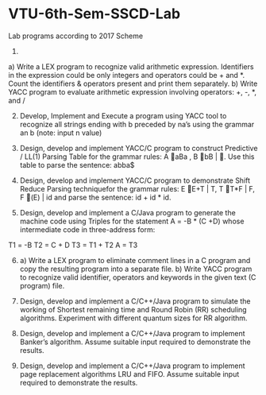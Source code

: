 # VTU-6th-Sem-SSCD-Lab
Lab programs according to 2017 Scheme


1.
a) Write a LEX program to recognize valid arithmetic expression. Identifiers in the
expression could be only integers and operators could be + and *. Count the
identifiers & operators present and print them separately.
b) Write YACC program to evaluate arithmetic expression involving operators: +, -,
*, and /

2. Develop, Implement and Execute a program using YACC tool to recognize all strings
ending with b preceded by na’s using the grammar an b (note: input n value)

3. Design, develop and implement YACC/C program to construct Predictive / LL(1)
Parsing Table for the grammar rules: A aBa , B bB | . Use this table to parse
the sentence: abba$

4. Design, develop and implement YACC/C program to demonstrate Shift Reduce
Parsing techniquefor the grammar rules: E E+T | T, T T*F | F, F (E) | id
and parse the sentence: id + id * id.

5. Design, develop and implement a C/Java program to generate the machine code using
Triples for the statement A = -B * (C +D) whose intermediate code in three-address
form:

T1 = -B
T2 = C + D
T3 = T1 + T2
A = T3

6. a) Write a LEX program to eliminate comment lines in a C program and copy the resulting program into a separate file.
b) Write YACC program to recognize valid identifier, operators and keywords in the
given text (C program) file.

7. Design, develop and implement a C/C++/Java program to simulate the working of
Shortest remaining time and Round Robin (RR) scheduling algorithms. Experiment
with different quantum sizes for RR algorithm.

8. Design, develop and implement a C/C++/Java program to implement Banker’s
algorithm. Assume suitable input required to demonstrate the results.

9. Design, develop and implement a C/C++/Java program to implement page
replacement algorithms LRU and FIFO. Assume suitable input required to
demonstrate the results.
